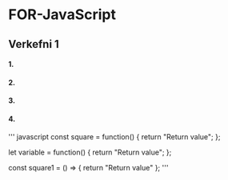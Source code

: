 # FOR-JavaScript
## Verkefni 1
#### 1. 

#### 2.

#### 3.

#### 4.
''' javascript
const square = function() {
  return "Return value";
};

let variable = function() {
  return "Return value";
};

const square1 = () => {  return "Return value" };
'''
